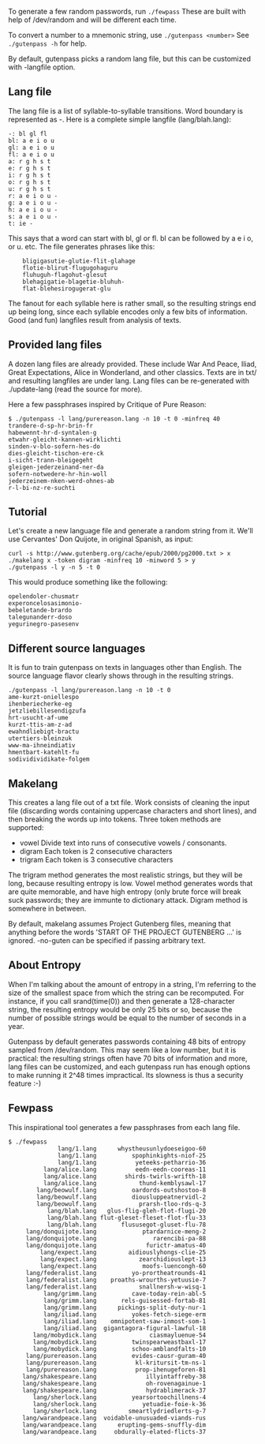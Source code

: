 To generate a few random passwords, run `./fewpass`
These are built with help of /dev/random and will be different
each time.

To convert a number to a mnemonic string, use `./gutenpass <number>`
See `./gutenpass -h` for help.

By default, gutenpass picks a random lang file, but this can be customized
with -langfile option.

## Lang file
The lang file is a list of syllable-to-syllable transitions.
Word boundary is represented as -.
Here is a complete simple langfile (lang/blah.lang):
~~~
-: bl gl fl
bl: a e i o u
gl: a e i o u
fl: a e i o u
a: r g h s t
e: r g h s t 
i: r g h s t 
o: r g h s t 
u: r g h s t 
r: a e i o u -
g: a e i o u -
h: a e i o u -
s: a e i o u -
t: ie -
~~~

This says that a word can start with bl, gl or fl.
bl can be followed by a e i o, or u. etc.
The file generates phrases like this:
~~~
    bligigasutie-glutie-flit-glahage
    flotie-blirut-flugugohaguru
    fluhuguh-flagohut-glesut
    blehagigatie-blagetie-bluhuh-
    flat-blehesirogugerat-glu
~~~
The fanout for each syllable here is rather small, so the resulting
strings end up being long, since each syllable encodes only a few bits of information.
Good (and fun) langfiles result from analysis of texts.

## Provided lang files
A dozen lang files are already provided. These include War And Peace,
Iliad, Great Expectations, Alice in Wonderland,
and other classics. Texts are in txt/ and resulting langfiles are under lang.
Lang files can be re-generated with ./update-lang (read the source for more).

Here a few passphrases inspired by Critique of Pure Reason:
~~~
$ ./gutenpass -l lang/purereason.lang -n 10 -t 0 -minfreq 40
trandere-d-sp-hr-brin-fr
habewennt-hr-d-syntalen-g
etwahr-gleicht-kannen-wirklichti
sinden-v-blo-sofern-hes-do
dies-gleicht-tischon-ere-ck
i-sicht-trann-bleigegeht
gleigen-jederzeinand-ner-da
sofern-notwedere-hr-hin-woll
jederzeinem-nken-werd-ohnes-ab
r-l-bi-nz-re-suchti
~~~

## Tutorial
Let's create a new language file and generate a random string from it.
We'll use Cervantes' Don Quijote, in original Spanish, as input:
~~~
curl -s http://www.gutenberg.org/cache/epub/2000/pg2000.txt > x
./makelang x -token digram -minfreq 10 -minword 5 > y
./gutenpass -l y -n 5 -t 0
~~~
This would produce something like the following:
~~~
opelendoler-chusmatr
experoncelosasimonio-
bebeletande-brardo
talegunanderr-doso
yegurinegro-pasesenv
~~~

## Different source languages
It is fun to train gutenpass on texts in languages other than English.
The source language flavor clearly shows through in the resulting strings.
~~~
./gutenpass -l lang/purereason.lang -n 10 -t 0
ame-kurzt-oniellespo
ihenberiecherke-eg
jetzliebillesendigzufa
hrt-usucht-af-ume
kurzt-ttis-am-z-ad
ewahndliebigt-bractu
utertiers-bleinzuk
www-ma-ihneindiativ
hmentbart-katehlt-fu
sodividividikate-folgem
~~~

## Makelang
This creates a lang file out of a txt file. 
Work consists of cleaning the input file (discarding words containing
uppercase characters and short lines), and then breaking the words
up into tokens. Three token methods are supported:

- vowel    Divide text into runs of consecutive vowels / consonants.
- digram   Each token is 2 consecutive characters
- trigram  Each token is 3 consecutive characters

The trigram method generates the most realistic strings, but they will 
be long, because resulting entropy is low. Vowel method generates words that
are quite memorable, and have high entropy (only brute force will break
suck passwords; they are immunte to dictionary attack.
Digram method is somewhere in between.

By default, makelang assumes Project Gutenberg files,
meaning that anything before the words 'START OF THE PROJECT GUTENBERG ...'
is ignored. -no-guten can be specified if passing arbitrary text.

## About Entropy
When I'm talking about the amount of entropy in a string, I'm referring
to the size of the smallest space from which the string can be recomputed.
For instance, if you call srand(time(0)) and then generate
a 128-character string, the resulting entropy would be only 25 bits or so, because the number
of possible strings would be equal to the number of seconds in a year.

Gutenpass by default generates passwords containing 48 bits of entropy
sampled from /dev/random. This may seem like a low number, but it is
practical: the resulting strings often have 70 bits of information and more, lang files
can be customized, and each gutenpass run has enough options to make
running it 2^48 times impractical. Its slowness is thus a security feature :-)

## Fewpass
This inspirational tool generates a few passphrases from each lang file.
~~~
$ ./fewpass
              lang/1.lang      whystheusunlydoeseigoo-60
              lang/1.lang          spophinkights-niof-25
              lang/1.lang           yeteeks-petharrio-36
          lang/alice.lang           eedn-eedn-cooreas-11
          lang/alice.lang        shirds-twirls-wrifth-18
          lang/alice.lang            thund-kemblysawl-17
        lang/beowulf.lang          oardords-outshostoo-8
        lang/beowulf.lang          diousluppeatnervidl-2
        lang/beowulf.lang            prarsh-tloo-rds-q-3
           lang/blah.lang   glus-flig-gleh-flot-flugi-20
           lang/blah.lang flut-gleset-fleset-flot-flu-33
           lang/blah.lang       flususegot-gluset-flu-78
     lang/donquijote.lang             ptardarnice-meng-2
     lang/donquijote.lang                rarencibi-pa-88
     lang/donquijote.lang              furictr-amatus-40
         lang/expect.lang         aidiouslyhongs-clie-25
         lang/expect.lang            zearchidiouslept-13
         lang/expect.lang             moofs-luencongh-60
     lang/federalist.lang          yo-prortheatrounds-41
     lang/federalist.lang    proaths-wrourths-yetuusie-7
     lang/federalist.lang            snallnersh-w-wisq-1
          lang/grimm.lang          cave-today-rein-abl-5
          lang/grimm.lang       rels-guisessed-fortab-81
          lang/grimm.lang      pickings-split-duty-nur-1
          lang/iliad.lang          yokes-fetch-siege-erm
          lang/iliad.lang    omnipotent-saw-inmost-som-1
          lang/iliad.lang  gigantagora-figural-lawful-18
       lang/mobydick.lang               ciasmayluenue-54
       lang/mobydick.lang          twinspearweastbaxl-17
       lang/mobydick.lang          schoo-amblandfalts-10
     lang/purereason.lang          evides-causr-guram-40
     lang/purereason.lang           kl-kritursit-tm-ns-1
     lang/purereason.lang           prop-ihenugeforen-81
    lang/shakespeare.lang              illyintaffreby-38
    lang/shakespeare.lang              oh-rovenagainue-1
    lang/shakespeare.lang              hydrablimerack-37
       lang/sherlock.lang          yearsortoochillnens-4
       lang/sherlock.lang             yetuadie-foie-k-36
       lang/sherlock.lang         smeartlydriedlerts-g-7
    lang/warandpeace.lang  voidable-unusuaded-viands-rus
    lang/warandpeace.lang      erupting-gems-snuffly-dim
    lang/warandpeace.lang     obdurally-elated-flicts-37
~~~